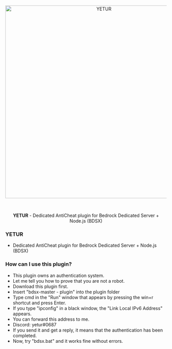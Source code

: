 <div align="center">
  <br/>
    <p>
      <a href="https://horion.download"><img src="https://cdn.discordapp.com/attachments/1097498027922559037/1102550060849434716/87_20230501195957.png" width="600" alt="YETUR"/></a>
    </p>
  <br/>
  <p>
    <b>YETUR</b> - Dedicated AntiCheat plugin for Bedrock Dedicated Server + Node.js (BDSX)
  </p>
</div>

### YETUR
- Dedicated AntiCheat plugin for Bedrock Dedicated Server + Node.js (BDSX)

### How can I use this plugin?
- This plugin owns an authentication system.
- Let me tell you how to prove that you are not a robot.
- Download this plugin first.
- Insert "bdsx-master - plugin" into the plugin folder
- Type cmd in the "Run" window that appears by pressing the win+r shortcut and press Enter.
- If you type "ipconfig" in a black window, the "Link Local IPv6 Address" appears.
- You can forward this address to me.
- Discord: yetur#0687
- If you send it and get a reply, it means that the authentication has been completed.
- Now, try "bdsx.bat" and it works fine without errors.
